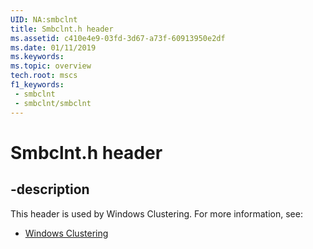 ```yaml
---
UID: NA:smbclnt
title: Smbclnt.h header
ms.assetid: c410e4e9-03fd-3d67-a73f-60913950e2df
ms.date: 01/11/2019
ms.keywords: 
ms.topic: overview
tech.root: mscs
f1_keywords:
 - smbclnt
 - smbclnt/smbclnt
---
```


# Smbclnt.h header


## -description

This header is used by Windows Clustering. For more information, see:

- [Windows Clustering](../_mscs/index.md)

